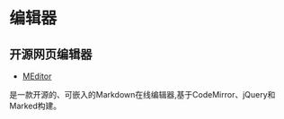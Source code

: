 # 编辑器
## 开源网页编辑器
- [MEditor](https://github.com/pandao/editor.md)

 是一款开源的、可嵌入的Markdown在线编辑器,基于CodeMirror、jQuery和Marked构建。
